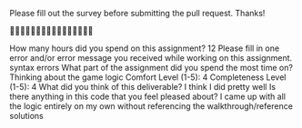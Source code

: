 Please fill out the survey before submitting the pull request. Thanks!

🚀🚀🚀🚀🚀🚀🚀🚀🚀🚀🚀🚀🚀🚀🚀🚀

How many hours did you spend on this assignment?
12 
Please fill in one error and/or error message you received while working on this assignment.
syntax errors
What part of the assignment did you spend the most time on?
Thinking about the game logic 
Comfort Level (1-5):
4
Completeness Level (1-5):
4
What did you think of this deliverable?
I think I did pretty well
Is there anything in this code that you feel pleased about?
I came up with all the logic entirely on my own without referencing the walkthrough/reference solutions